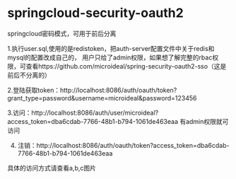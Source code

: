 # springcloud-security-oauth2
springcloud密码模式，可用于前后分离


1.执行user.sql,使用的是redistoken，把auth-server配置文件中关于redis和mysql的配置改成自己的，
用户只给了admin权限，如果想了解完整的rbac权限，可查看https://github.com/microideal/spring-security-oauth2-sso（这是前后不分离的）

2.登陆获取token：http://localhost:8086/auth/oauth/token?grant_type=password&username=microideal&password=123456

3.访问：http://localhost:8086/auth/user/microideal?access_token=dba6cdab-7766-48b1-b794-1061de463eaa   有admin权限就可访问

4. 注销：http://localhost:8086/auth/oauth/token?access_token=dba6cdab-7766-48b1-b794-1061de463eaa  

具体的访问方式请查看a,b,c图片
